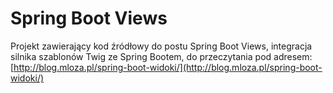 Spring Boot Views
=================

Projekt zawierający kod źródłowy do postu Spring Boot Views, integracja silnika szablonów Twig ze Spring Bootem,
do przeczytania pod adresem: [http://blog.mloza.pl/spring-boot-widoki/](http://blog.mloza.pl/spring-boot-widoki/)
